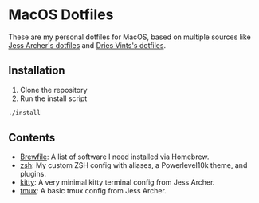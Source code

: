 # MacOS Dotfiles

These are my personal dotfiles for MacOS, based on multiple sources like [Jess Archer's dotfiles](https://github.com/jessarcher/dotfiles) and [Dries Vints's dotfiles](https://github.com/driesvints/dotfiles).

## Installation

1. Clone the repository
2. Run the install script

```sh
./install
```

## Contents

- [Brewfile](Brewfile): A list of software I need installed via Homebrew.
- [zsh](zsh): My custom ZSH config with aliases, a Powerlevel10k theme, and plugins.
- [kitty](kitty): A very minimal kitty terminal config from Jess Archer.
- [tmux](tmux): A basic tmux config from Jess Archer.
